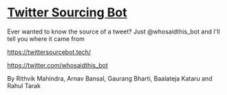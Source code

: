# [Twitter Sourcing Bot](https://twittersourcebot.tech/)

Ever wanted to know the source of a tweet? Just @whosaidthis_bot and I'll tell you where it came from 

https://twittersourcebot.tech/

https://twitter.com/whosaidthis_bot

By Rithvik Mahindra, Arnav Bansal, Gaurang Bharti, Baalateja Kataru and Rahul Tarak 
 
